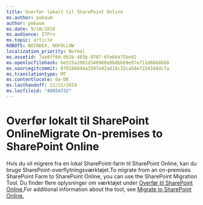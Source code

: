 ```yaml
---
title: Overfør lokalt til SharePoint Online
ms.author: pebaum
author: pebaum
ms.date: 9/10/2018
ms.audience: ITPro
ms.topic: article
ROBOTS: NOINDEX, NOFOLLOW
localization_priority: Normal
ms.assetid: 7ae8ff6d-db1b-403b-9707-6fe6da75be92
ms.openlocfilehash: be515a2981d348960a9bdbb69e97e711d6668b60
ms.sourcegitcommit: 0f0186044a3597e42ad14c32ca58e7224344dcfa
ms.translationtype: MT
ms.contentlocale: da-DK
ms.lasthandoff: 12/15/2019
ms.locfileid: "40054732"
---
```

# <a name="migrate-on-premises-to-sharepoint-online"></a><span data-ttu-id="12bbf-102">Overfør lokalt til SharePoint Online</span><span class="sxs-lookup"><span data-stu-id="12bbf-102">Migrate On-premises to SharePoint Online</span></span>

<span data-ttu-id="12bbf-103">Hvis du vil migrere fra en lokal SharePoint-farm til SharePoint Online, kan du bruge SharePoint-overflytningsværktøjet.</span><span class="sxs-lookup"><span data-stu-id="12bbf-103">To migrate from an on-premises SharePoint Farm to SharePoint Online, you can use the SharePoint Migration Tool.</span></span> <span data-ttu-id="12bbf-104">Du finder flere oplysninger om værktøjet under [Overfør til SharePoint Online.](https://go.microsoft.com/fwlink/?linkid=2019574)</span><span class="sxs-lookup"><span data-stu-id="12bbf-104">For additional information about the tool, see [Migrate to SharePoint Online.](https://go.microsoft.com/fwlink/?linkid=2019574)</span></span>
  


